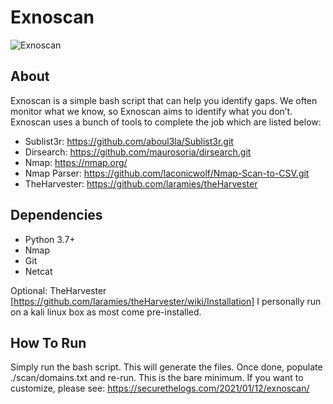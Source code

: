 # Exnoscan

![Exnoscan](https://ctrla1tdel.files.wordpress.com/2021/01/image-3.png)

## About

Exnoscan is a simple bash script that can help you identify gaps. We often monitor what we know, so Exnoscan aims to identify what you don’t. Exnoscan uses a bunch of tools to complete the job which are listed below:

- Sublist3r: https://github.com/aboul3la/Sublist3r.git
- Dirsearch: https://github.com/maurosoria/dirsearch.git
- Nmap: https://nmap.org/
- Nmap Parser: https://github.com/laconicwolf/Nmap-Scan-to-CSV.git
- TheHarvester: https://github.com/laramies/theHarvester


## Dependencies

- Python 3.7+
- Nmap
- Git
- Netcat

Optional: TheHarvester [https://github.com/laramies/theHarvester/wiki/Installation]
I personally run on a kali linux box as most come pre-installed.


## How To Run
Simply run the bash script. This will generate the files. Once done, populate ./scan/domains.txt and re-run. This is the bare minimum. 
If you want to customize, please see: https://securethelogs.com/2021/01/12/exnoscan/
